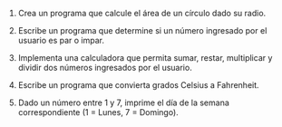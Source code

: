 1. Crea un programa que calcule el área de un círculo dado su radio.

2. Escribe un programa que determine si un número ingresado por el usuario es par o impar.

3. Implementa una calculadora que permita sumar, restar, multiplicar y dividir dos números ingresados por el usuario.

4. Escribe un programa que convierta grados Celsius a Fahrenheit.

5. Dado un número entre 1 y 7, imprime el día de la semana correspondiente (1 = Lunes, 7 = Domingo).